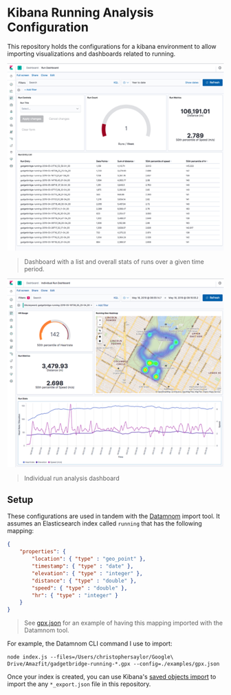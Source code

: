 # Kibana Running Analysis Configuration

This repository holds the configurations for a kibana environment to allow importing visualizations and dashboards related to running.

![](docs/run_dashboard.png)
> Dashboard with a list and overall stats of runs over a given time period.

![](docs/individual_run_dashboard.png)
> Individual run analysis dashboard

## Setup

These configurations are used in tandem with the [Datamnom](https://github.com/cjsaylor/datamnom) import tool. It assumes an Elasticsearch index called `running` that has the following mapping:

```json
{
    "properties": {
        "location": { "type" : "geo_point" },
        "timestamp": { "type" : "date" },
        "elevation": { "type" : "integer" },
        "distance": { "type" : "double" },
        "speed": { "type" : "double" },
        "hr": { "type" : "integer" }
    }
}
```
> See [gpx.json](https://github.com/cjsaylor/datamnom/blob/d8edddd18bccc6c2875d0a59c83e7d46303cf5d0/examples/gpx.json) for an example of having this mapping imported with the Datamnom tool.

For example, the Datamnom CLI command I use to import:

```
node index.js --files=/Users/christophersaylor/Google\ Drive/Amazfit/gadgetbridge-running-*.gpx --config=./examples/gpx.json
```

Once your index is created, you can use Kibana's [saved objects import](http://localhost:5601/app/kibana#/management/kibana/objects) to import the any `*_export.json` file in this repository.